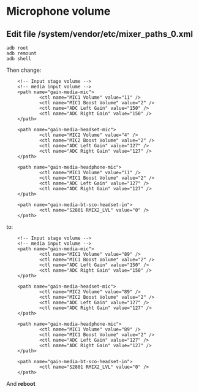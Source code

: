# Microphone volume

## Edit file /system/vendor/etc/mixer_paths_0.xml

    adb root
    adb remount
    adb shell

Then change:

        <!-- Input stage volume -->
        <!-- media input volume -->
        <path name="gain-media-mic">
                <ctl name="MIC1 Volume" value="11" />
                <ctl name="MIC1 Boost Volume" value="2" />
                <ctl name="ADC Left Gain" value="150" />
                <ctl name="ADC Right Gain" value="150" />
        </path>

        <path name="gain-media-headset-mic">
                <ctl name="MIC2 Volume" value="4" />
                <ctl name="MIC2 Boost Volume" value="2" />
                <ctl name="ADC Left Gain" value="127" />
                <ctl name="ADC Right Gain" value="127" />
        </path>

        <path name="gain-media-headphone-mic">
                <ctl name="MIC1 Volume" value="11" />
                <ctl name="MIC1 Boost Volume" value="2" />
                <ctl name="ADC Left Gain" value="127" />
                <ctl name="ADC Right Gain" value="127" />
        </path>

        <path name="gain-media-bt-sco-headset-in">
                <ctl name="S2801 RMIX2_LVL" value="0" />
        </path>

to:

        <!-- Input stage volume -->
        <!-- media input volume -->
        <path name="gain-media-mic">
                <ctl name="MIC1 Volume" value="89" />
                <ctl name="MIC1 Boost Volume" value="2" />
                <ctl name="ADC Left Gain" value="150" />
                <ctl name="ADC Right Gain" value="150" />
        </path>

        <path name="gain-media-headset-mic">
                <ctl name="MIC2 Volume" value="89" />
                <ctl name="MIC2 Boost Volume" value="2" />
                <ctl name="ADC Left Gain" value="127" />
                <ctl name="ADC Right Gain" value="127" />
        </path>

        <path name="gain-media-headphone-mic">
                <ctl name="MIC1 Volume" value="89" />
                <ctl name="MIC1 Boost Volume" value="2" />
                <ctl name="ADC Left Gain" value="127" />
                <ctl name="ADC Right Gain" value="127" />
        </path>

        <path name="gain-media-bt-sco-headset-in">
                <ctl name="S2801 RMIX2_LVL" value="0" />
        </path>

And __reboot__

